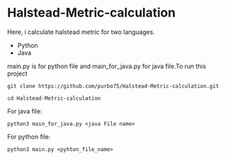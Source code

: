 # Halstead-Metric-calculation
Here, i calculate halstead metric for two languages.

<ul>
	<li>Python</li>
	<li>Java</li>
</ul>

main.py is for python file and main_for_java.py for java file.To run this project

	git clone https://github.com/purbo75/Halstead-Metric-calculation.git

	cd Halstead-Metric-calculation

For java file:

	python3 main_for_java.py <java File name>

For python file:

	python3 main.py <pyhton_file_name>



